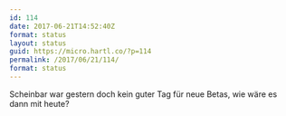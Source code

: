 ```yaml
---
id: 114
date: 2017-06-21T14:52:40Z
format: status
layout: status
guid: https://micro.hartl.co/?p=114
permalink: /2017/06/21/114/
format: status
---
```

Scheinbar war gestern doch kein guter Tag für neue Betas, wie wäre es dann mit heute?